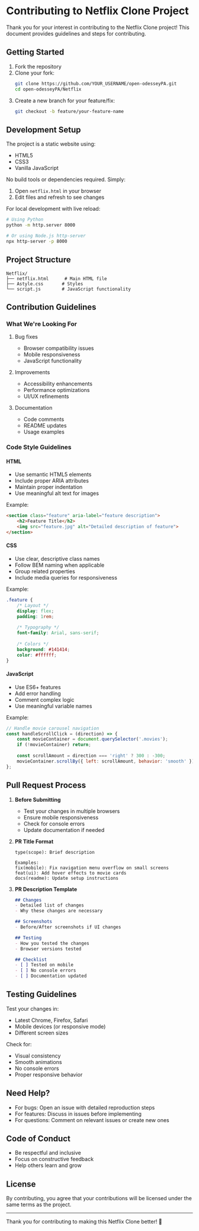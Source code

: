 # Contributing to Netflix Clone Project

Thank you for your interest in contributing to the Netflix Clone project! This document provides guidelines and steps for contributing.

## Getting Started

1. Fork the repository
2. Clone your fork:
   ```bash
   git clone https://github.com/YOUR_USERNAME/open-odesseyPA.git
   cd open-odesseyPA/Netflix
   ```
3. Create a new branch for your feature/fix:
   ```bash
   git checkout -b feature/your-feature-name
   ```

## Development Setup

The project is a static website using:
- HTML5
- CSS3
- Vanilla JavaScript

No build tools or dependencies required. Simply:
1. Open `netflix.html` in your browser
2. Edit files and refresh to see changes

For local development with live reload:
```bash
# Using Python
python -m http.server 8000

# Or using Node.js http-server
npx http-server -p 8000
```

## Project Structure

```
Netflix/
├── netflix.html      # Main HTML file
├── Astyle.css       # Styles
└── script.js        # JavaScript functionality
```

## Contribution Guidelines

### What We're Looking For

1. Bug fixes
   - Browser compatibility issues
   - Mobile responsiveness
   - JavaScript functionality

2. Improvements
   - Accessibility enhancements
   - Performance optimizations
   - UI/UX refinements

3. Documentation
   - Code comments
   - README updates
   - Usage examples

### Code Style Guidelines

#### HTML
- Use semantic HTML5 elements
- Include proper ARIA attributes
- Maintain proper indentation
- Use meaningful alt text for images

Example:
```html
<section class="feature" aria-label="feature description">
    <h2>Feature Title</h2>
    <img src="feature.jpg" alt="Detailed description of feature">
</section>
```

#### CSS
- Use clear, descriptive class names
- Follow BEM naming when applicable
- Group related properties
- Include media queries for responsiveness

Example:
```css
.feature {
    /* Layout */
    display: flex;
    padding: 1rem;
    
    /* Typography */
    font-family: Arial, sans-serif;
    
    /* Colors */
    background: #141414;
    color: #ffffff;
}
```

#### JavaScript
- Use ES6+ features
- Add error handling
- Comment complex logic
- Use meaningful variable names

Example:
```javascript
// Handle movie carousel navigation
const handleScrollClick = (direction) => {
    const movieContainer = document.querySelector('.movies');
    if (!movieContainer) return;
    
    const scrollAmount = direction === 'right' ? 300 : -300;
    movieContainer.scrollBy({ left: scrollAmount, behavior: 'smooth' });
};
```

## Pull Request Process

1. **Before Submitting**
   - Test your changes in multiple browsers
   - Ensure mobile responsiveness
   - Check for console errors
   - Update documentation if needed

2. **PR Title Format**
   ```
   type(scope): Brief description
   
   Examples:
   fix(mobile): Fix navigation menu overflow on small screens
   feat(ui): Add hover effects to movie cards
   docs(readme): Update setup instructions
   ```

3. **PR Description Template**
   ```markdown
   ## Changes
   - Detailed list of changes
   - Why these changes are necessary
   
   ## Screenshots
   - Before/After screenshots if UI changes
   
   ## Testing
   - How you tested the changes
   - Browser versions tested
   
   ## Checklist
   - [ ] Tested on mobile
   - [ ] No console errors
   - [ ] Documentation updated
   ```

## Testing Guidelines

Test your changes in:
- Latest Chrome, Firefox, Safari
- Mobile devices (or responsive mode)
- Different screen sizes

Check for:
- Visual consistency
- Smooth animations
- No console errors
- Proper responsive behavior

## Need Help?

- For bugs: Open an issue with detailed reproduction steps
- For features: Discuss in issues before implementing
- For questions: Comment on relevant issues or create new ones

## Code of Conduct

- Be respectful and inclusive
- Focus on constructive feedback
- Help others learn and grow

## License

By contributing, you agree that your contributions will be licensed under the same terms as the project.

---

Thank you for contributing to making this Netflix Clone better! 🎉

